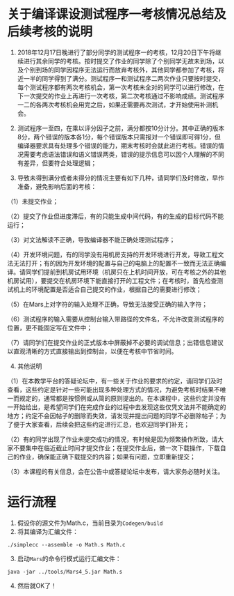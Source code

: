 # 关于编译课设测试程序一考核情况总结及后续考核的说明

1. 2018年12月17日晚进行了部分同学的测试程序一的考核，12月20日下午将继续进行其余同学的考核。按时提交了作业的同学除了个别同学无故未到场，以及个别到场的同学因程序无法运行而放弃考核外，其他同学都参加了考核，将近一半的同学得到了满分。测试程序一和测试程序二两次作业只要按时提交，每个测试程序都有两次考核机会，第一次考核未全对的同学可以进行修改，在下一次提交的作业上再进行一次考核，第二次考核通过不影响成绩。测试程序一二的各两次考核机会用完之后，如果还需要再次测试，才开始使用补测机会。

2. 测试程序一至四，在乘以评分因子之前，满分都按10分计分。其中正确的版本8分，两个错误的版本各1分，每个错误版本只需报对一个错误即可得1分，但编译器要求具有处理多个错误的能力，期末考核时会就此进行考核。错误的情况需要考虑语法错误和语义错误两类，错误的提示信息可以因个人理解的不同有差异，但要符合处理逻辑；

3. 导致未得到满分或者未得分的情况主要有如下几种，请同学们及时修改，早作准备，避免影响后面的考核：

（1）未提交作业；

（2）提交了作业但进度滞后，有的只能生成中间代码，有的生成的目标代码不能运行；

（3）对文法解读不正确，导致编译器不能正确处理测试程序；

（4）开发环境问题，有的同学没有用机房支持的开发环境进行开发，导致工程文法无法打开；有的因为开发环境的配置与自己的电脑上的配置不一致而无法正确编译。请同学们提前到机房试用环境（机房只在上机时间开放，可在考核之外的其他机房试用），要提交在机房环境下能直接打开的工程文件；在考核时，首先检查测试机上的环境配置是否适合自己提交的作业，根据自己的需要进行修改；

（5）在Mars上对字符的输入处理不正确，导致无法接受正确的输入字符；

（6）测试程序的输入需要从控制台输入带路径的文件名，不允许改变测试程序的位置，更不能固定写在文件中；

（7）请同学们在提交作业的正式版本中屏蔽掉不必要的调试信息；出错信息建议以直观清晰的方式直接输出到控制台，以便在考核中节省时间。

4. 其他说明

（1）在本教学平台的答疑论坛中，有一些关于作业的要求的约定，请同学们及时查看，这些约定是针对一些可能出现多种处理方式的情况，为避免考核时结果不唯一而规定的，通常都是按惯例或从简的原则提出的。在本课程中，这些约定并没有一开始给出，是希望同学们在完成作业的过程中去发现这些仅凭文法并不能确定的地方；约定不会因帖子的删除而失效，请发现并提出问题的同学不必删除帖子；为了便于大家查看，后续会把这些约定进行汇总，也欢迎同学们补充；

（2）有的同学出现了作业未提交成功的情况，有时候是因为频繁操作所致，请大家不要集中在临近截止时间才提交作业；在提交作业后，做一次下载操作，下载自己的作业，确保能正确下载提交的内容；如果有问题，立即重新提交；

（3）本课程的有关信息，会在公告中或答疑论坛中发布，请大家务必随时关注。


# 运行流程
1. 假设你的源文件为Math.c，当前目录为``Codegen/build``
2. 将其编译为汇编文件：
```shell
./simplecc --assemble -o Math.s Math.c
```
3. 启动``Mars``的命令行模式运行汇编文件：
```shell
java -jar ../tools/Mars4_5.jar Math.s
```
4. 然后就OK了！